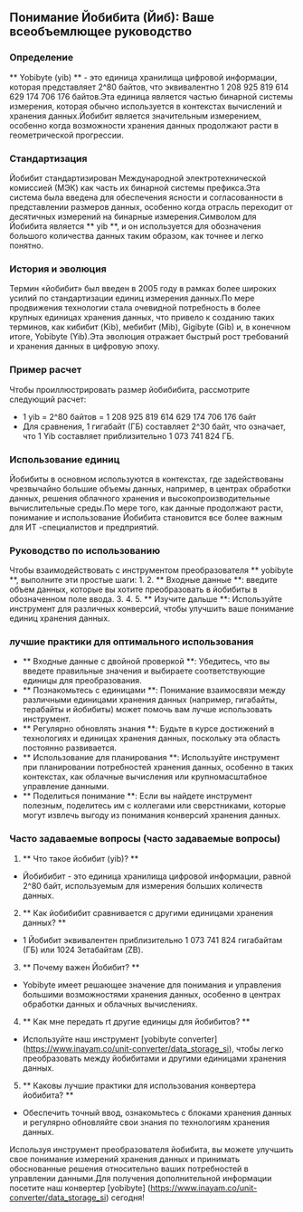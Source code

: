 ## Понимание Йобибита (Йиб): Ваше всеобъемлющее руководство

### Определение
** Yobibyte (yib) ** - это единица хранилища цифровой информации, которая представляет 2^80 байтов, что эквивалентно 1 208 925 819 614 629 174 706 176 байтов.Эта единица является частью бинарной системы измерения, которая обычно используется в контекстах вычислений и хранения данных.Йобибит является значительным измерением, особенно когда возможности хранения данных продолжают расти в геометрической прогрессии.

### Стандартизация
Йобибит стандартизирован Международной электротехнической комиссией (МЭК) как часть их бинарной системы префикса.Эта система была введена для обеспечения ясности и согласованности в представлении размеров данных, особенно когда отрасль переходит от десятичных измерений на бинарные измерения.Символом для Йобибита является ** yib **, и он используется для обозначения большого количества данных таким образом, как точнее и легко понятно.

### История и эволюция
Термин «йобибит» был введен в 2005 году в рамках более широких усилий по стандартизации единиц измерения данных.По мере продвижения технологии стала очевидной потребность в более крупных единицах хранения данных, что привело к созданию таких терминов, как кибибит (Kib), мебибит (Mib), Gigibyte (Gib) и, в конечном итоге, Yobibyte (Yib).Эта эволюция отражает быстрый рост требований и хранения данных в цифровую эпоху.

### Пример расчет
Чтобы проиллюстрировать размер йобибибита, рассмотрите следующий расчет:
- 1 yib = 2^80 байтов = 1 208 925 819 614 629 174 706 176 байт
- Для сравнения, 1 гигабайт (ГБ) составляет 2^30 байт, что означает, что 1 Yib составляет приблизительно 1 073 741 824 ГБ.

### Использование единиц
Йобибиты в основном используются в контекстах, где задействованы чрезвычайно большие объемы данных, например, в центрах обработки данных, решения облачного хранения и высокопроизводительные вычислительные среды.По мере того, как данные продолжают расти, понимание и использование Йобибита становится все более важным для ИТ -специалистов и предприятий.

### Руководство по использованию
Чтобы взаимодействовать с инструментом преобразователя ** yobibyte **, выполните эти простые шаги:
1.
2. ** Входные данные **: введите объем данных, которые вы хотите преобразовать в йобибиты в обозначенном поле ввода.
3.
4.
5. ** Изучите дальше **: Используйте инструмент для различных конверсий, чтобы улучшить ваше понимание единиц хранения данных.

### лучшие практики для оптимального использования
- ** Входные данные с двойной проверкой **: Убедитесь, что вы введете правильные значения и выбираете соответствующие единицы для преобразования.
- ** Познакомьтесь с единицами **: Понимание взаимосвязи между различными единицами хранения данных (например, гигабайты, терабайты и йобибиты) может помочь вам лучше использовать инструмент.
- ** Регулярно обновлять знания **: Будьте в курсе достижений в технологиях и единицах хранения данных, поскольку эта область постоянно развивается.
- ** Использование для планирования **: Используйте инструмент при планировании потребностей хранения данных, особенно в таких контекстах, как облачные вычисления или крупномасштабное управление данными.
- ** Поделиться понимание **: Если вы найдете инструмент полезным, поделитесь им с коллегами или сверстниками, которые могут извлечь выгоду из понимания конверсий хранения данных.

### Часто задаваемые вопросы (часто задаваемые вопросы)

1. ** Что такое йобибит (yib)? **
- Йобибибит - это единица хранилища цифровой информации, равной 2^80 байт, используемым для измерения больших количеств данных.

2. ** Как йобибибит сравнивается с другими единицами хранения данных? **
- 1 Йобибит эквивалентен приблизительно 1 073 741 824 гигабайтам (ГБ) или 1024 Зетабайтам (ZB).

3. ** Почему важен Йобибит? **
- Yobibyte имеет решающее значение для понимания и управления большими возможностями хранения данных, особенно в центрах обработки данных и облачных вычислениях.

4. ** Как мне передать rt другие единицы для йобибитов? **
- Используйте наш инструмент [yobibyte converter] (https://www.inayam.co/unit-converter/data_storage_si), чтобы легко преобразовать между йобибитами и другими единицами хранения данных.

5. ** Каковы лучшие практики для использования конвертера йобибита? **
- Обеспечить точный ввод, ознакомьтесь с блоками хранения данных и регулярно обновляйте свои знания по технологиям хранения данных.

Используя инструмент преобразователя йобибита, вы можете улучшить свое понимание измерений хранения данных и принимать обоснованные решения относительно ваших потребностей в управлении данными.Для получения дополнительной информации посетите наш конвертер [yobibyte] (https://www.inayam.co/unit-converter/data_storage_si) сегодня!